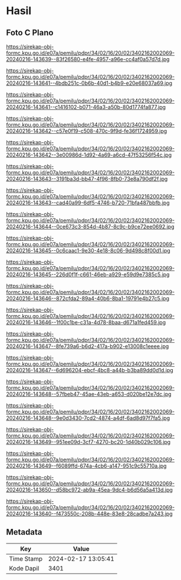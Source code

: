 # Hasil

## Foto C Plano

https://sirekap-obj-formc.kpu.go.id/e07a/pemilu/pdpr/34/02/16/20/02/3402162002069-20240216-143639--83f26580-e4fe-4957-a96e-cc4af0a57d7d.jpg

https://sirekap-obj-formc.kpu.go.id/e07a/pemilu/pdpr/34/02/16/20/02/3402162002069-20240216-143641--4bdb251c-0b6b-40d1-b4b9-e20e68037a69.jpg

https://sirekap-obj-formc.kpu.go.id/e07a/pemilu/pdpr/34/02/16/20/02/3402162002069-20240216-143641--c1416102-b071-46a3-a50b-80d1774fa877.jpg

https://sirekap-obj-formc.kpu.go.id/e07a/pemilu/pdpr/34/02/16/20/02/3402162002069-20240216-143642--c57e0f19-c508-470c-9f9d-fe36f1724959.jpg

https://sirekap-obj-formc.kpu.go.id/e07a/pemilu/pdpr/34/02/16/20/02/3402162002069-20240216-143642--3e00986d-1d92-4a69-a6cd-47f53256f54c.jpg

https://sirekap-obj-formc.kpu.go.id/e07a/pemilu/pdpr/34/02/16/20/02/3402162002069-20240216-143643--3191ba3d-bb47-4f96-8fb0-73e8a790df2f.jpg

https://sirekap-obj-formc.kpu.go.id/e07a/pemilu/pdpr/34/02/16/20/02/3402162002069-20240216-143643--cad40a99-6df5-4746-b720-71bfa487bbfb.jpg

https://sirekap-obj-formc.kpu.go.id/e07a/pemilu/pdpr/34/02/16/20/02/3402162002069-20240216-143644--0ce673c3-854d-4b87-8c9c-b9ce72ee0692.jpg

https://sirekap-obj-formc.kpu.go.id/e07a/pemilu/pdpr/34/02/16/20/02/3402162002069-20240216-143645--0c6caac1-9e30-4e18-8c06-9d498c8f00d1.jpg

https://sirekap-obj-formc.kpu.go.id/e07a/pemilu/pdpr/34/02/16/20/02/3402162002069-20240216-143645--226d0f1f-c661-46eb-a929-e59d9e7385c5.jpg

https://sirekap-obj-formc.kpu.go.id/e07a/pemilu/pdpr/34/02/16/20/02/3402162002069-20240216-143646--872cfda2-89a4-40b6-8ba1-19791e4b27c5.jpg

https://sirekap-obj-formc.kpu.go.id/e07a/pemilu/pdpr/34/02/16/20/02/3402162002069-20240216-143646--1f00c1be-c31a-4d78-8baa-d671a1fed459.jpg

https://sirekap-obj-formc.kpu.go.id/e07a/pemilu/pdpr/34/02/16/20/02/3402162002069-20240216-143647--8fe739a6-b6d2-417a-b902-e13008c1eeee.jpg

https://sirekap-obj-formc.kpu.go.id/e07a/pemilu/pdpr/34/02/16/20/02/3402162002069-20240216-143647--6d696204-ebcf-4bc8-a44b-b3ba89dd0d1d.jpg

https://sirekap-obj-formc.kpu.go.id/e07a/pemilu/pdpr/34/02/16/20/02/3402162002069-20240216-143648--57fbeb47-45ae-43eb-a653-d020be12e7dc.jpg

https://sirekap-obj-formc.kpu.go.id/e07a/pemilu/pdpr/34/02/16/20/02/3402162002069-20240216-143648--9e0d3430-7cd2-4874-a4df-6ad8d97f7fa5.jpg

https://sirekap-obj-formc.kpu.go.id/e07a/pemilu/pdpr/34/02/16/20/02/3402162002069-20240216-143649--951ee09d-3cf7-4270-bc20-1d40b029c106.jpg

https://sirekap-obj-formc.kpu.go.id/e07a/pemilu/pdpr/34/02/16/20/02/3402162002069-20240216-143649--f6089ffd-674a-4cb6-a147-951c9c55710a.jpg

https://sirekap-obj-formc.kpu.go.id/e07a/pemilu/pdpr/34/02/16/20/02/3402162002069-20240216-143650--d58bc972-ab9a-45ea-9dc4-b6d56a5a413d.jpg

https://sirekap-obj-formc.kpu.go.id/e07a/pemilu/pdpr/34/02/16/20/02/3402162002069-20240216-143640--f473550c-208b-448e-83e8-28cadbe7a243.jpg


## Metadata

| Key        | Value               |
| ---------- | ------------------- |
| Time Stamp | 2024-02-17 13:05:41 |
| Kode Dapil | 3401                |



